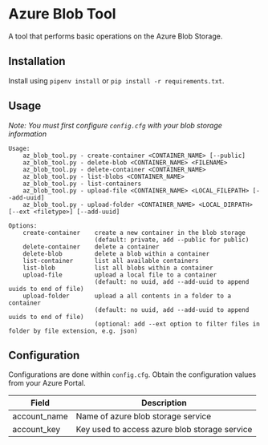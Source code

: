 # Azure Blob Tool

A tool that performs basic operations on the Azure Blob Storage.

## Installation

Install using `pipenv install` or `pip install -r requirements.txt`.

## Usage

_Note: You must first configure `config.cfg` with your blob storage information_

```
Usage:
    az_blob_tool.py - create-container <CONTAINER_NAME> [--public]
    az_blob_tool.py - delete-blob <CONTAINER_NAME> <FILENAME>
    az_blob_tool.py - delete-container <CONTAINER_NAME>
    az_blob_tool.py - list-blobs <CONTAINER_NAME>
    az_blob_tool.py - list-containers
    az_blob_tool.py - upload-file <CONTAINER_NAME> <LOCAL_FILEPATH> [--add-uuid]
    az_blob_tool.py - upload-folder <CONTAINER_NAME> <LOCAL_DIRPATH> [--ext <filetype>] [--add-uuid]

Options:
    create-container    create a new container in the blob storage
                        (default: private, add --public for public)
    delete-container    delete a container
    delete-blob         delete a blob within a container
    list-container      list all available containers
    list-blob           list all blobs within a container
    upload-file         upload a local file to a container
                        (default: no uuid, add --add-uuid to append uuids to end of file)
    upload-folder       upload a all contents in a folder to a container
                        (default: no uuid, add --add-uuid to append uuids to end of file)
                        (optional: add --ext option to filter files in folder by file extension, e.g. json)
```

## Configuration

Configurations are done within `config.cfg`. Obtain the configuration values from your Azure Portal.

| Field        | Description                                   |
| ------------ | --------------------------------------------- |
| account_name | Name of azure blob storage service            |
| account_key  | Key used to access azure blob storage service |
